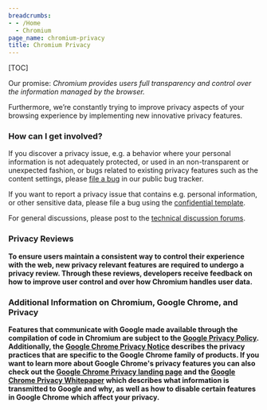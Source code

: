 ```yaml
---
breadcrumbs:
- - /Home
  - Chromium
page_name: chromium-privacy
title: Chromium Privacy
---
```


[TOC]

Our promise: *Chromium provides users full transparency and control over the
information managed by the browser.*

Furthermore, we’re constantly trying to improve privacy aspects of your browsing
experience by implementing new innovative privacy features.

### How can I get involved?

If you discover a privacy issue, e.g. a behavior where your personal information
is not adequately protected, or used in an non-transparent or unexpected
fashion, or bugs related to existing privacy features such as the content
settings, please [file a bug](http://code.google.com/p/chromium/issues/entry) in
our public bug tracker.

If you want to report a privacy issue that contains e.g. personal information,
or other sensitive data, please file a bug using the [confidential
template](https://bugs.chromium.org/p/chromium/issues/entry).

For general discussions, please post to the [technical discussion
forums](/developers/technical-discussion-groups).

### Privacy Reviews

**To ensure users maintain a consistent way to control their experience with the
web, new privacy relevant features are required to undergo a privacy review.
Through these reviews, developers receive feedback on how to improve user
control and over how Chromium handles user data.**

### Additional Information on Chromium, Google Chrome, and Privacy

**Features that communicate with Google made available through the compilation of code in Chromium are subject to the [Google Privacy Policy](http://www.google.com/policies/privacy/).**
**Additionally, the [Google Chrome Privacy
Notice](http://www.google.com/chrome/intl/en/privacy.html) describes the privacy
practices that are specific to the Google Chrome family of products. If you want
to learn more about Google Chrome's privacy features you can also check out the
[Google Chrome Privacy landing
page](https://www.google.com/chrome/browser/features.html#privacy) and the
[Google Chrome Privacy
Whitepaper](http://www.google.com/intl/en/landing/chrome/google-chrome-privacy-whitepaper.pdf)
which describes what information is transmitted to Google and why, as well as
how to disable certain features in Google Chrome which affect your privacy.**